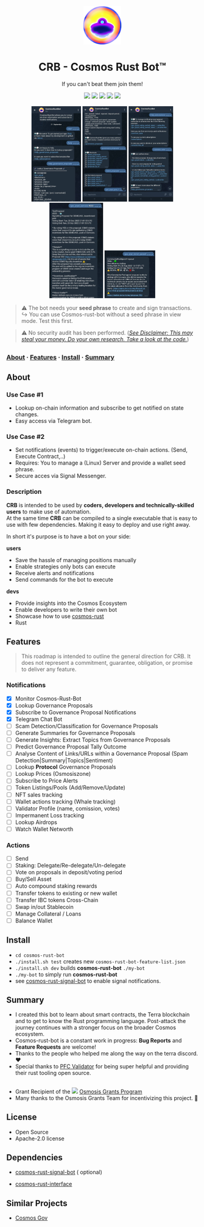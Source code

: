 <div align="center">

  <img src="https://github.com/Philipp-Sc/media/blob/main/cosmos-rust-bot/cosmos-rust-bot-icon.png" height="100">
  <h1>CRB - Cosmos Rust Bot™</h1> 
  <p>If you can't beat them join them!</p> 
    <img src="https://img.shields.io/github/languages/top/Philipp-Sc/cosmos-rust-bot"> 
    <img src="https://img.shields.io/github/repo-size/Philipp-Sc/cosmos-rust-bot"> 
    <img src="https://img.shields.io/github/commit-activity/m/Philipp-Sc/cosmos-rust-bot"> 
    <img src="https://img.shields.io/github/license/Philipp-Sc/cosmos-rust-bot">
    <a href="https://twitter.com/cosmosrustbot"><img src="https://img.shields.io/twitter/follow/CosmosRustBot?style=social"></a>
  </div>
<br/>  
<div align="center">

  <img src="https://github.com/Philipp-Sc/media/blob/main/cosmos-rust-bot/cosmos_rust_bot_telegram_start.jpeg" height="250"> 
  <img src="https://github.com/Philipp-Sc/media/blob/main/cosmos-rust-bot/cosmos_rust_bot_telegram_shortcuts_new.jpeg" height="250"> 
  <img src="https://github.com/Philipp-Sc/media/blob/main/cosmos-rust-bot/cosmos_rust_bot_telegram_help_sub.jpeg" height="250">  
  <img src="https://github.com/Philipp-Sc/media/blob/main/cosmos-rust-bot/cosmos_rust_bot_telegram_osmosis_id_333.jpeg" height="250">  
  <img src="https://github.com/Philipp-Sc/media/blob/main/cosmos-rust-bot/cosmos_rust_bot_telegram_terra2_passed.jpeg" height="125"> 
  </div>



> :warning: The bot needs your **seed phrase** to create and sign transactions.  
> :arrow_right_hook: You can use Cosmos-rust-bot without a seed phrase in view mode. Test this first.

> :warning: No security audit has been performed. (*[See Disclaimer: This may steal your money. Do your own research.
Take a look at the code.](https://github.com/Philipp-Sc/cosmos-rust-bot/blob/0ecae398c80192822090598947ba7c0ee5cba562/DISCLAIMER.txt)*)

##

### [About](#about) · [Features](#features) · [Install](#install) · [Summary](#summary)

## About

### Use Case #1

- Lookup on-chain information and subscribe to get notified on state changes.
- Easy access via Telegram bot.

### Use Case #2

- Set notifications (events) to trigger/execute on-chain actions. (Send, Execute Contract,..)
- Requires: You to manage a (Linux) Server and provide a wallet seed phrase.
- Secure acces via Signal Messenger.

### Description

**CRB** is intended to be used by **coders, developers and technically-skilled users** to make use of automation.    
At the same time **CRB** can be compiled to a single executable that is easy to use with few dependencies. Making it
easy to deploy and use right away.

In short it's purpose is to have a bot on your side:

**users**

- Save the hassle of managing positions manually
- Enable strategies only bots can execute
- Receive alerts and notifications
- Send commands for the bot to execute

**devs**

- Provide insights into the Cosmos Ecosystem
- Enable developers to write their own bot
- Showcase how to use [cosmos-rust](https://github.com/cosmos/cosmos-rust/)
- Rust

## Features
> This roadmap is intended to outline the general direction for CRB. It does not represent a commitment, guarantee, obligation, or promise to deliver any feature.

### Notifications
- [x] Monitor Cosmos-Rust-Bot
- [x] Lookup Governance Proposals
- [x] Subscribe to Governance Proposal Notifications
- [x] Telegram Chat Bot 
- [ ] Scam Detection/Classification for Governance Proposals
- [ ] Generate Summaries for Governance Proposals
- [ ] Generate Insights: Extract Topics from Governance Proposals
- [ ] Predict Governance Proposal Tally Outcome
- [ ] Analyse Content of Links/URLs within a Governance Proposal (Spam Detection|Summary|Topics|Sentiment)
- [ ] Lookup **Protocol** Governance Proposals
- [ ] Lookup Prices (Osmosiszone)
- [ ] Subscribe to Price Alerts
- [ ] Token Listings/Pools (Add/Remove/Update)
- [ ] NFT sales tracking
- [ ] Wallet actions tracking (Whale tracking)
- [ ] Validator Profile (name, comission, votes)
- [ ] Impermanent Loss tracking
- [ ] Lookup Airdrops
- [ ] Watch Wallet Networth 

### Actions
- [ ] Send
- [ ] Staking: Delegate/Re-delegate/Un-delegate
- [ ] Vote on proposals in deposit/voting period
- [ ] Buy/Sell Asset
- [ ] Auto compound staking rewards
- [ ] Transfer tokens to existing or new wallet
- [ ] Transfer IBC tokens Cross-Chain
- [ ] Swap in/out Stablecoin
- [ ] Manage Collateral / Loans
- [ ] Balance Wallet

## Install

- `cd cosmos-rust-bot`
- `./install.sh test` creates new `cosmos-rust-bot-feature-list.json`
- `./install.sh dev` builds **cosmos-rust-bot** `./my-bot`
- `./my-bot` to simply run **cosmos-rust-bot**
- see [cosmos-rust-signal-bot](https://github.com/Philipp-Sc/cosmos-rust-bot/tree/development/packages/cosmos-rust-signal-bot) to enable signal notifications.

## Summary

- I created this bot to learn about smart contracts, the Terra blockchain and to get to know the Rust programming
  language. Post-attack the journey continues with a stronger focus on the broader Cosmos ecosystem.
- Cosmos-rust-bot is a constant work in progress: **Bug Reports** and **Feature Requests** are welcome!
- Thanks to the people who helped me along the way on the terra discord. :heart:
- Special thanks to [PFC Validator](https://pfc-validator.github.io/) for being super helpful and providing their rust
  tooling open source.

##

- Grant Recipient of
  the <img src="https://uploads-ssl.webflow.com/62aba8dc00fdd48273d4c874/62b327d14f4b5887c5a0c359_osmosis-logomark-white.svg" height="12"> [Osmosis Grants Program](https://grants.osmosis.zone/)
- Many thanks to the Osmosis Grants Team for incentivizing this project. :pray:

## License

- Open Source
- Apache-2.0 license

## Dependencies

- [cosmos-rust-signal-bot](https://github.com/Philipp-Sc/cosmos-rust-bot/tree/development/packages/cosmos-rust-signal-bot) (
  optional)

- [cosmos-rust-interface](https://github.com/Philipp-Sc/cosmos-rust-interface)

## Similar Projects
- [Cosmos Gov](https://github.com/shifty11/cosmos-gov)
